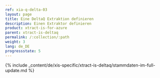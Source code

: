 ```yaml
---
ref: xia-q-delta-03
layout: page
title: Eine DeltaQ Extraktion definieren
description: Einen Extraktor definieren
product: xtract-is-for-azure
parent: xtract-is-deltaq
permalink: /:collection/:path
weight: 3
lang: de_DE
progressstate: 5
---
```

{% include _content/de/xis-specific/xtract-is-deltaq/stammdaten-im-full-update.md %}
